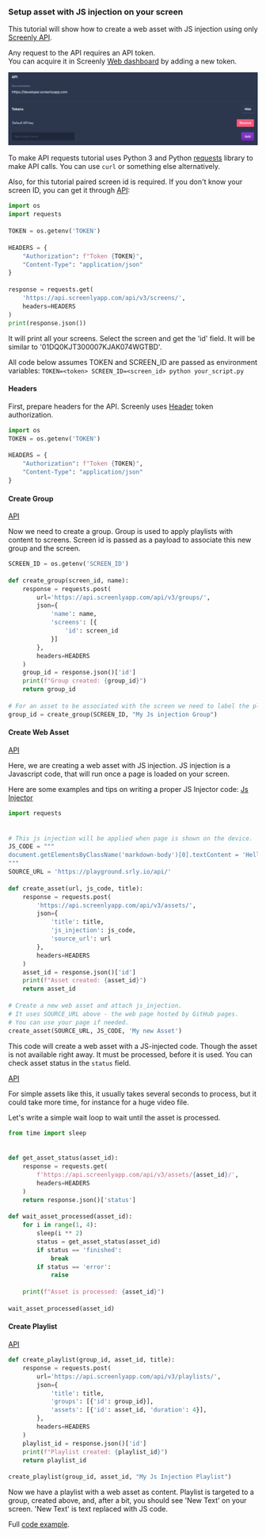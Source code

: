 ### Setup asset with JS injection on your screen

This tutorial will show how to create a web asset with JS injection using only [Screenly API](https://developer.screenlyapp.com/).

Any request to the API requires an API token. \
You can acquire it in Screenly [Web dashboard](https://your-domain.screenlyapp.com/manage/account/team) by adding a new token.

![](./img/create_token.png)

To make API requests tutorial uses Python 3 and Python [requests](https://pypi.org/project/requests/) library to make API calls.
You can use `curl` or something else alternatively.

Also, for this tutorial paired screen id is required.
If you don't know your screen ID, you can get it through [API](https://developer.screenlyapp.com/#operation/screens_list):
```python
import os
import requests

TOKEN = os.getenv('TOKEN')

HEADERS = {
    "Authorization": f"Token {TOKEN}",
    "Content-Type": "application/json"
}

response = requests.get(
    'https://api.screenlyapp.com/api/v3/screens/',
    headers=HEADERS
)
print(response.json())
```
It will print all your screens.
Select the screen and get the 'id' field. It will be similar to '01DQ0KJT300007KJAK074WGTBD'.


All code below assumes TOKEN and SCREEN_ID are passed as environment variables:
`TOKEN=<token> SCREEN_ID=<screen_id> python your_script.py`


#### Headers
First, prepare headers for the API. Screenly uses [Header](https://developer.screenlyapp.com/#section/Authentication/Bearer) token authorization.

```python
import os
TOKEN = os.getenv('TOKEN')

HEADERS = {
    "Authorization": f"Token {TOKEN}",
    "Content-Type": "application/json"
}
```

#### Create Group

[API](https://developer.screenlyapp.com/#operation/groups_create)

Now we need to create a group. 
Group is used to apply playlists with content to screens.
Screen id is passed as a payload to associate this new group and the screen.

```python
SCREEN_ID = os.getenv('SCREEN_ID')

def create_group(screen_id, name):
    response = requests.post(
        url='https://api.screenlyapp.com/api/v3/groups/',
        json={
            'name': name,
            'screens': [{
                'id': screen_id
            }]
        },
        headers=HEADERS
    )
    group_id = response.json()['id']
    print(f"Group created: {group_id}")
    return group_id

# For an asset to be associated with the screen we need to label the playlist and screen with the same group.
group_id = create_group(SCREEN_ID, "My Js injection Group")
```

#### Create Web Asset

[API](https://developer.screenlyapp.com/#operation/assets_create)

Here, we are creating a web asset with JS injection.
JS injection is a Javascript code, that will run once a page is loaded on your screen.

Here are some examples and tips on writing a proper JS Injector code: [Js Injector](../javascript-injectors/README.md)

```python
import requests


# This js injection will be applied when page is shown on the device.
JS_CODE = """
document.getElementsByClassName('markdown-body')[0].textContent = 'Hello There!';
"""
SOURCE_URL = 'https://playground.srly.io/api/'

def create_asset(url, js_code, title):
    response = requests.post(
        'https://api.screenlyapp.com/api/v3/assets/',
        json={
            'title': title,
            'js_injection': js_code,
            'source_url': url
        },
        headers=HEADERS
    )
    asset_id = response.json()['id']
    print(f"Asset created: {asset_id}")
    return asset_id

# Create a new web asset and attach js_injection.
# It uses SOURCE_URL above - the web page hosted by GitHub pages.
# You can use your page if needed.
create_asset(SOURCE_URL, JS_CODE, 'My new Asset')
```
This code will create a web asset with a JS-injected code.
Though the asset is not available right away. It must be processed, before it is used.
You can check asset status in the `status` field.

[API](https://developer.screenlyapp.com/#operation/assets_read)

For simple assets like this, it usually takes several seconds to process, but it could take more time, for instance for a huge video file.

Let's write a simple wait loop to wait until the asset is processed.

```python
from time import sleep


def get_asset_status(asset_id):
    response = requests.get(
        f'https://api.screenlyapp.com/api/v3/assets/{asset_id}/',
        headers=HEADERS
    )
    return response.json()['status']

def wait_asset_processed(asset_id):
    for i in range(1, 4):
        sleep(i ** 2)
        status = get_asset_status(asset_id)
        if status == 'finished':
            break
        if status == 'error':
            raise

    print(f"Asset is processed: {asset_id}")

wait_asset_processed(asset_id)
```

#### Create Playlist

[API](https://developer.screenlyapp.com/#operation/playlists_create)

```python
def create_playlist(group_id, asset_id, title):
    response = requests.post(
        url='https://api.screenlyapp.com/api/v3/playlists/',
        json={
            'title': title,
            'groups': [{'id': group_id}],
            'assets': [{'id': asset_id, 'duration': 4}],
        },
        headers=HEADERS
    )
    playlist_id = response.json()['id']
    print(f"Playlist created: {playlist_id}")
    return playlist_id

create_playlist(group_id, asset_id, "My Js Injection Playlist")
```

Now we have a playlist with a web asset as content.
Playlist is targeted to a group, created above,
and, after a bit, you should see 'New Text' on your screen. 'New Text' is text replaced with JS code.

Full [code example](./web_asset_js_injection.py).
